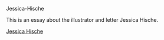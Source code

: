 
Jessica-Hische

This is an essay about the illustrator and letter Jessica Hische.

<a href="http://rawgit.com/MrZackrox/Jessica-Hische/master/jessica-hische-essay.html">Jessica Hische</a>
